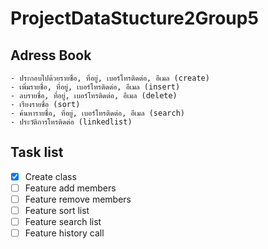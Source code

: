# ProjectDataStucture2Group5

## Adress Book
```
- ประกอบไปด้วยรายชื่อ, ที่อยู่, เบอร์โทรติดต่อ, อีเมล (create)
- เพิ่มรายชื่อ, ที่อยู่, เบอร์โทรติดต่อ, อีเมล (insert)
- ลบรายชื่อ, ที่อยู่, เบอร์โทรติดต่อ, อีเมล (delete)
- เรียงรายชื่อ (sort)
- ค้นหารายชื่อ, ที่อยู่, เบอร์โทรติดต่อ, อีเมล (search)
- ประวัติการโทรติดต่อ (linkedlist)
```

## Task list
- [x] Create class 
- [ ] Feature add members
- [ ] Feature remove members
- [ ] Feature sort list
- [ ] Feature search list
- [ ] Feature history call